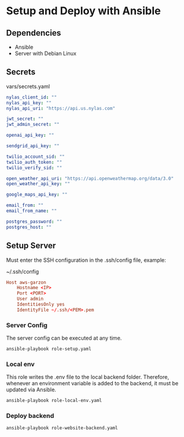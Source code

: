 # Setup and Deploy with Ansible

## Dependencies

- Ansible
- Server with Debian Linux

## Secrets

vars/secrets.yaml
```yaml
nylas_client_id: ""
nylas_api_key: ""
nylas_api_uri: "https://api.us.nylas.com"

jwt_secret: ""
jwt_admin_secret: ""

openai_api_key: ""

sendgrid_api_key: ""

twilio_account_sid: ""
twilio_auth_token: ""
twilio_verify_sid: ""

open_weather_api_uri: "https://api.openweathermap.org/data/3.0"
open_weather_api_key: ""

google_maps_api_key: ""

email_from: ""
email_from_name: ""

postgres_password: ""
postgres_host: ""
```

## Setup Server

Must enter the SSH configuration in the .ssh/config file, example:

~/.ssh/config
```conf
Host aws-garzon
    Hostname <IP>
    Port <PORT>
    User admin
    IdentitiesOnly yes
    IdentityFile ~/.ssh/<PEM>.pem
```

### Server Config

The server config can be executed at any time.

```bash
ansible-playbook role-setup.yaml
```

### Local env

This role writes the .env file to the local backend folder. Therefore, whenever an environment variable is added to the backend, it must be updated via Ansible.

```bash
ansible-playbook role-local-env.yaml
```

### Deploy backend

```bash
ansible-playbook role-website-backend.yaml
```

